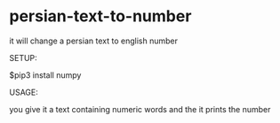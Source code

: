 # persian-text-to-number

it will change a persian text to english number

SETUP:

$pip3 install numpy

USAGE:

you give it a text containing numeric words and the it prints the number
